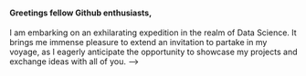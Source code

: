 #### Greetings fellow Github enthusiasts,
I am embarking on an exhilarating expedition in the realm of Data Science.
It brings me immense pleasure to extend an invitation to partake in my voyage, as I eagerly anticipate the opportunity to showcase my projects and exchange ideas with all of you.
-->

